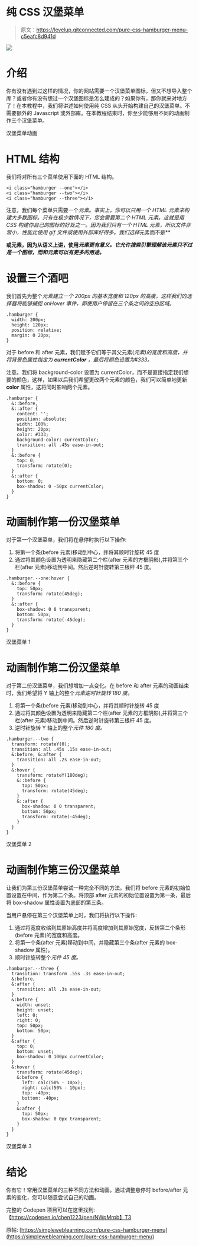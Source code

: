 # 纯 CSS 汉堡菜单

> 原文：<https://levelup.gitconnected.com/pure-css-hamburger-menu-c5eafc8d941d>

![](img/ba07581685e4f4533f3a2d095e4c7d8e.png)

# 介绍

你有没有遇到过这样的情况，你的网站需要一个汉堡菜单图标，但又不想导入整个库？或者你有没有想过一个汉堡图标是怎么建成的？如果你有，那你就来对地方了！在本教程中，我们将讲述如何使用纯 CSS 从头开始构建自己的汉堡菜单。不需要额外的 Javascript 或外部库。在本教程结束时，你至少能够用不同的动画制作三个汉堡菜单。

汉堡菜单动画

# HTML 结构

我们将对所有三个菜单使用下面的 HTML 结构。

```
<i class="hamburger --one"></i>
<i class="hamburger --two"></i>
<i class="hamburger --three"></i>
```

注意，我们每个菜单只需要一个*元素。事实上，你可以只用一个 HTML 元素来构建大多数图标。只有在极少数情况下，您会需要第二个 HTML 元素。这就是用 CSS 构建你自己的图标的好处之一。因为我们只有一个 HTML 元素，所以文件非常小，性能比使用 gif 文件或使用外部库好得多。我们选择*元素而不是**

**或元素，因为从语义上讲，使用*元素更有意义。它允许搜索引擎理解该元素只不过是一个图标，而和元素可以有更多的用途。***

# 设置三个酒吧

我们首先为整个*元素建立一个 200px 的基本宽度和 120px 的高度，这样我们的选择器将能够捕捉 onHover 事件，即使用户停留在三个条之间的空白区域。*

```
.hamburger {
  width: 200px;
  height: 120px;
  position: relative;
  margin: 0 20px;
}
```

对于 before 和 after 元素，我们赋予它们等于其父元素(*元素)的宽度和高度，并将背景色属性指定为 **currentColor** ，最后将颜色设置为#333。*

注意。我们将 background-color 设置为 currentColor，而不是直接指定我们想要的颜色，这样，如果以后我们希望更改两个元素的颜色，我们可以简单地更新 **color** 属性，这将同时影响两个元素。

```
.hamburger {
  &::before,
  &::after {
    content: '';
    position: absolute;
    width: 100%;
    height: 20px;
    color: #333;
    background-color: currentColor;
    transition: all .45s ease-in-out;
  }
  &::before {
    top: 0;
    transform: rotate(0);
  }
  &::after {
    bottom: 0;
    box-shadow: 0 -50px currentColor;
  }
}
```

# 动画制作第一份汉堡菜单

对于第一个汉堡菜单，我们将在悬停时执行以下操作:

1.  将第一个条(before 元素)移动到中心，并将其顺时针旋转 45 度
2.  通过将其颜色设置为透明来隐藏第二个栏(after 元素的方框阴影),并将第三个栏(after 元素)移动到中间。然后逆时针旋转第三根杆 45 度。

```
.hamburger.--one:hover {
  &::before {
    top: 50px;
    transform: rotate(45deg);
  }
  &::after {
    box-shadow: 0 0 transparent;
    bottom: 50px;
    transform: rotate(-45deg);
  }
}
```

汉堡菜单 1

# 动画制作第二份汉堡菜单

对于第二份汉堡菜单，我们想增加一点变化。在 before 和 after 元素的动画结束时，我们希望将 Y 轴上的整个*元素逆时针旋转 180 度。*

1.  将第一个条(before 元素)移动到中心，并将其顺时针旋转 45 度
2.  通过将其颜色设置为透明来隐藏第二个栏(after 元素的方框阴影),并将第三个栏(after 元素)移动到中间。然后逆时针旋转第三根杆 45 度。
3.  逆时针旋转 Y 轴上的整个*元件 180 度。*

```
.hamburger.--two {
  transform: rotateY(0);
  transition: all .45s .15s ease-in-out;
  &:before, &:after {
    transition: all .2s ease-in-out;
  }
  &:hover {
    transform: rotateY(180deg);
    &::before {
      top: 50px;
      transform: rotate(45deg);
    }
    &::after {
      box-shadow: 0 0 transparent;
      bottom: 50px;
      transform: rotate(-45deg);
    }
  }
}
```

汉堡菜单 2

# 动画制作第三份汉堡菜单

让我们为第三份汉堡菜单尝试一种完全不同的方法。我们将 before 元素的初始位置设置在中间，作为第二个条。将顶部 after 元素的初始位置设置为第一条，最后将 box-shadow 属性设置为底部的第三条。

当用户悬停在第三个汉堡菜单上时，我们将执行以下操作:

1.  通过将宽度收缩到其原始高度并将高度增加到其原始宽度，反转第二个条形(before 元素)的宽度和高度。
2.  将第一个条(after 元素)移动到中间，并隐藏第三个条(after 元素的 box-shadow 属性)。
3.  顺时针旋转整个*元件 45 度。*

```
.hamburger.--three {
  transition: transform .55s .3s ease-in-out;
  &:before,
  &:after {
    transition: all .3s ease-in-out;
  }
  &:before {
    width: unset;
    height: unset;
    left: 0;
    right: 0;
    top: 50px;
    bottom: 50px;
  }
  &:after {
    top: 0;
    bottom: unset;
    box-shadow: 0 100px currentColor;
  }
  &:hover {
    transform: rotate(45deg);
    &:before {
      left: calc(50% - 10px);
      right: calc(50% - 10px);
      top: -40px;
      bottom: -40px;
    }
    &:after {
      top: 50px;
      box-shadow: 0 0px transparent;
    }
  }
}
```

汉堡菜单 3

# 结论

你有它！常用汉堡菜单的三种不同方法和动画。通过调整悬停时 before/after 元素的变化，您可以随意尝试自己的动画。

完整的 Codepen 项目可以在这里找到:【https://codepen.io/chen1223/pen/NWpMrpb】T3

原帖:
[https://simpleweblearning.com/pure-css-hamburger-menu](https://simpleweblearning.com/pure-css-hamburger-menu)